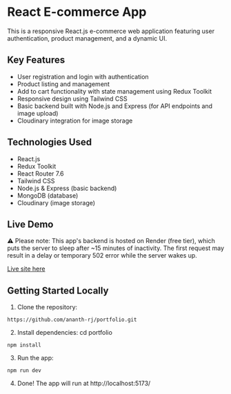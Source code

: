 # React E-commerce App

This is a responsive React.js e-commerce web application featuring user authentication, product management, and a dynamic UI.

## Key Features

- User registration and login with authentication
- Product listing and management
- Add to cart functionality with state management using Redux Toolkit
- Responsive design using Tailwind CSS
- Basic backend built with Node.js and Express (for API endpoints and image upload)
- Cloudinary integration for image storage

## Technologies Used

- React.js
- Redux Toolkit
- React Router 7.6
- Tailwind CSS
- Node.js & Express (basic backend)
- MongoDB (database)
- Cloudinary (image storage)

## Live Demo

⚠️ Please note: This app's backend is hosted on Render (free tier), which puts the server to sleep after ~15 minutes of inactivity. The first request may result in a delay or temporary 502 error while the server wakes up.

[Live site here](https://reactandredux.netlify.app/)

## Getting Started Locally

1. Clone the repository:

```
https://github.com/ananth-rj/portfolio.git
```

2. Install dependencies:
   cd portfolio

```
npm install
```

3. Run the app:

```
npm run dev
```

4. Done! The app will run at http://localhost:5173/
